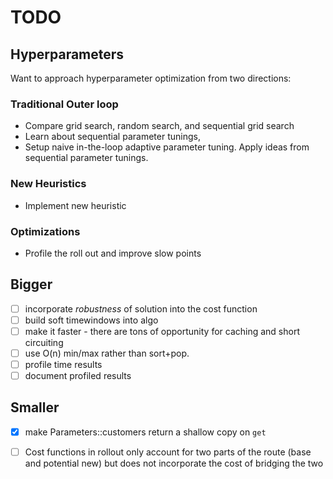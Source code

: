 # TODO

## Hyperparameters
Want to approach hyperparameter optimization from two directions:
  
### Traditional Outer loop
* Compare grid search, random search, and sequential grid search
* Learn about sequential parameter tunings, 
* Setup naive in-the-loop adaptive parameter tuning.  Apply ideas from sequential parameter tunings.

### New Heuristics
* Implement new heuristic

### Optimizations
* Profile the roll out and improve slow points

## Bigger
- [ ] incorporate *robustness* of solution into the cost function
- [ ] build soft timewindows into algo
- [ ] make it faster - there are tons of opportunity for caching and short circuiting
- [ ] use O(n) min/max rather than sort+pop.
- [ ] profile time results
- [ ] document profiled results

## Smaller
- [x] make Parameters::customers return a shallow copy on `get`
- [ ] Cost functions in rollout only account for two parts of the route 
(base and potential new) but does not incorporate the cost of bridging the two

